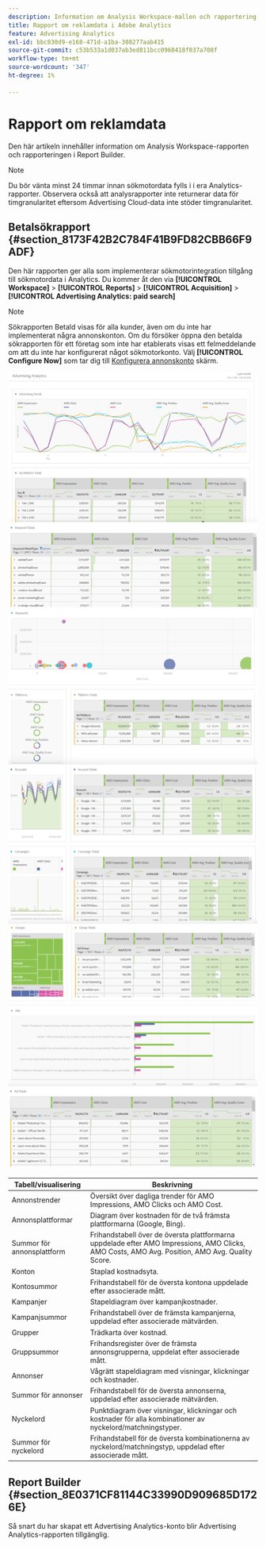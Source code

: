 ```yaml
---
description: Information om Analysis Workspace-mallen och rapportering i Report Builder.
title: Rapport om reklamdata i Adobe Analytics
feature: Advertising Analytics
exl-id: bbc830d9-e168-471d-a1ba-308277aab415
source-git-commit: c53b533a1d037ab3ed811bcc0960418f037a708f
workflow-type: tm+mt
source-wordcount: '347'
ht-degree: 1%

---
```


# Rapport om reklamdata

Den här artikeln innehåller information om Analysis Workspace-rapporten och rapporteringen i Report Builder.

>[!NOTE]
>
>Du bör vänta minst 24 timmar innan sökmotordata fylls i i era Analytics-rapporter. Observera också att analysrapporter inte returnerar data för timgranularitet eftersom Advertising Cloud-data inte stöder timgranularitet.

## Betalsökrapport {#section_8173F42B2C784F41B9FD82CBB66F9ADF}

Den här rapporten ger alla som implementerar sökmotorintegration tillgång till sökmotordata i Analytics. Du kommer åt den via **[!UICONTROL Workspace]** > **[!UICONTROL Reports]** > **[!UICONTROL Acquisition]** > **[!UICONTROL Advertising Analytics: paid search]**

>[!NOTE]
>
>Sökrapporten Betald visas för alla kunder, även om du inte har implementerat några annonskonton. Om du försöker öppna den betalda sökrapporten för ett företag som inte har etablerats visas ett felmeddelande om att du inte har konfigurerat något sökmotorkonto. Välj **[!UICONTROL Configure Now]** som tar dig till [Konfigurera annonskonto](/help/integrate/c-advertising-analytics/c-adanalytics-workflow/aa-create-ad-account.md) skärm.

![](assets/aa_aw.png)  ![](assets/aa_aw2.png) ![](assets/aa_aw3.png) ![](assets/aa_aw4.png)  ![](assets/aa_aw5.png) ![](assets/aa_aw6.png)

| Tabell/visualisering | Beskrivning |
|--- |--- |
| Annonstrender | Översikt över dagliga trender för AMO Impressions, AMO Clicks och AMO Cost. |
| Annonsplattformar | Diagram över kostnaden för de två främsta plattformarna (Google, Bing). |
| Summor för annonsplattform | Frihandstabell över de översta plattformarna uppdelade efter AMO Impressions, AMO Clicks, AMO Costs, AMO Avg. Position, AMO Avg. Quality Score. |
| Konton | Staplad kostnadsyta. |
| Kontosummor | Frihandstabell för de översta kontona uppdelade efter associerade mått. |
| Kampanjer | Stapeldiagram över kampanjkostnader. |
| Kampanjsummor | Frihandstabell över de främsta kampanjerna, uppdelad efter associerade mätvärden. |
| Grupper | Trädkarta över kostnad. |
| Gruppsummor | Frihandsregister över de främsta annonsgrupperna, uppdelat efter associerade mått. |
| Annonser | Vågrätt stapeldiagram med visningar, klickningar och kostnader. |
| Summor för annonser | Frihandstabell för de översta annonserna, uppdelad efter associerade mätvärden. |
| Nyckelord | Punktdiagram över visningar, klickningar och kostnader för alla kombinationer av nyckelord/matchningstyper. |
| Summor för nyckelord | Frihandstabell för de översta kombinationerna av nyckelord/matchningstyp, uppdelad efter associerade mått. |

## Report Builder {#section_8E0371CF81144C33990D909685D1726E}

Så snart du har skapat ett Advertising Analytics-konto blir Advertising Analytics-rapporten tillgänglig.
